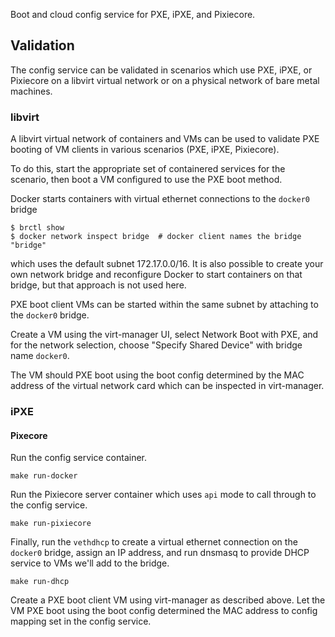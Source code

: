 
Boot and cloud config service for PXE, iPXE, and Pixiecore.

## Validation

The config service can be validated in scenarios which use PXE, iPXE, or Pixiecore on a libvirt virtual network or on a physical network of bare metal machines. 

### libvirt

A libvirt virtual network of containers and VMs can be used to validate PXE booting of VM clients in various scenarios (PXE, iPXE, Pixiecore).

To do this, start the appropriate set of containered services for the scenario, then boot a VM configured to use the PXE boot method.

Docker starts containers with virtual ethernet connections to the `docker0` bridge

    $ brctl show
    $ docker network inspect bridge  # docker client names the bridge "bridge"

which uses the default subnet 172.17.0.0/16. It is also possible to create your own network bridge and reconfigure Docker to start containers on that bridge, but that approach is not used here.

PXE boot client VMs can be started within the same subnet by attaching to the `docker0` bridge.

Create a VM using the virt-manager UI, select Network Boot with PXE, and for the network selection, choose "Specify Shared Device" with bridge name `docker0`.

The VM should PXE boot using the boot config determined by the MAC address of the virtual network card which can be inspected in virt-manager.

### iPXE

#### Pixecore

Run the config service container.

    make run-docker

Run the Pixiecore server container which uses `api` mode to call through to the config service.

    make run-pixiecore

Finally, run the `vethdhcp` to create a virtual ethernet connection on the `docker0` bridge, assign an IP address, and run dnsmasq to provide DHCP service to VMs we'll add to the bridge.

    make run-dhcp

Create a PXE boot client VM using virt-manager as described above. Let the VM PXE boot using the boot config determined the MAC address to config mapping set in the config service.

